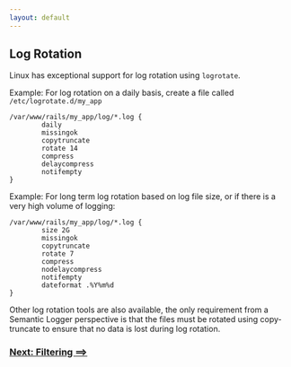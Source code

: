 ```yaml
---
layout: default
---
```


## Log Rotation

Linux has exceptional support for log rotation using `logrotate`.

Example: For log rotation on a daily basis, create a file called `/etc/logrotate.d/my_app`

~~~
/var/www/rails/my_app/log/*.log {
        daily
        missingok
        copytruncate
        rotate 14
        compress
        delaycompress
        notifempty
}
~~~

Example: For long term log rotation based on log file size, or if there is a very high volume
of logging:

~~~
/var/www/rails/my_app/log/*.log {
        size 2G
        missingok
        copytruncate
        rotate 7
        compress
        nodelaycompress
        notifempty
        dateformat .%Y%m%d
}
~~~

Other log rotation tools are also available, the only requirement from a Semantic Logger perspective is that the files
must be rotated using copy-truncate to ensure that no data is lost during log rotation.

### [Next: Filtering ==>](filtering.html)
